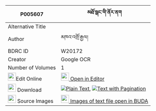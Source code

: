 |P005607|མཐོ་སྒང་གི་ནོར་ནག 
| --- | --- 
|Alternative Title |
|Author| མཁའ་འགྲོ་རྒྱལ།
|BDRC ID | W20172
|Creator | Google OCR
|Number of Volumes| 1
|<img width="25" src="https://img.icons8.com/color/25/000000/edit-property.png">Edit Online| [<img width="25" src="https://avatars.githubusercontent.com/u/45091458?s=200&v=4"> Open in Editor](http://editor.openpecha.org/P005607)
|<img width="25" src="https://img.icons8.com/fluent/48/000000/download-2.png"/>  Download | [![](https://img.icons8.com/color/20/000000/txt.png)Plain Text](https://github.com/Openpecha/P005607/releases/download/v1/to_gang_gi_nor_nak_plain_P005607.zip), [![](https://img.icons8.com/color/20/000000/txt.png)Text with Pagination](https://github.com/Openpecha/P005607/releases/download/v1/to_gang_gi_nor_nak_pages_P005607.zip)
|<img width="25" src="https://img.icons8.com/plasticine/100/000000/pictures-folder.png"/>  Source Images | [<img width="25" src="https://library.bdrc.io/icons/BUDA-small.svg"> Images of text file open in BUDA](https://library.bdrc.io/show/bdr:W20172)
